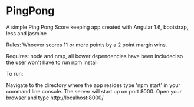 # PingPong

A simple Ping Pong Score keeping app created with Angular 1.6, bootstrap, less and jasmine

Rules: Whoever scores 11 or more points by a 2 point margin wins.

Requires: node and nmp, all bower dependencies  have been included so the user won't have to run npm install

To run:

Navigate to the directory where the app resides
type 'npm start' in your command line console.
The server will start up on port 8000.
Open your browser and type http://localhost:8000/


